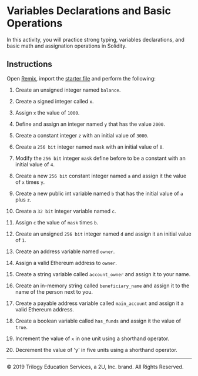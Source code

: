 # Variables Declarations and Basic Operations

In this activity, you will practice strong typing, variables declarations, and basic math and assignation operations in Solidity.

## Instructions

Open [Remix](http://remix.ethereum.org/), import the [starter file](Unsolved/variables-declaration.sol) and perform the following:

1. Create an unsigned integer named `balance`.

2. Create a signed integer called `x`.

3. Assign `x` the value of `1000`.

4. Define and assign an integer named `y` that has the value `2000`.

5. Create a constant integer `z` with an initial value of `3000`.

6. Create a `256 bit` integer named `mask` with an initial value of `0`.

7. Modify the `256 bit` integer `mask` define before to be a constant with an initial value of `4`.

8. Create a new `256 bit` constant integer named `a` and assign it the value of `x` times `y`.

9. Create a new public int variable named `b` that has the initial value of `a` plus `z`.

10. Create a `32 bit` integer variable named `c`.

11. Assign `c` the value of `mask` times `b`.

12. Create an unsigned `256 bit` integer named  `d` and assign it an initial value of `1`.

13. Create an address variable named `owner`.

14. Assign a valid Ethereum address to `owner`.

15. Create a string variable called `account_owner` and assign it to your name.

16. Create an in-memory string called `beneficiary_name` and assign it to the name of the person next to you.

17. Create a payable address variable called `main_account` and assign it a valid Ethereum address.

18. Create a boolean variable called `has_funds` and assign it the value of `true`.

19. Increment the value of `x` in one unit using a shorthand operator.

20. Decrement the value of 'y' in five units using a shorthand operator.

---
© 2019 Trilogy Education Services, a 2U, Inc. brand. All Rights Reserved.
